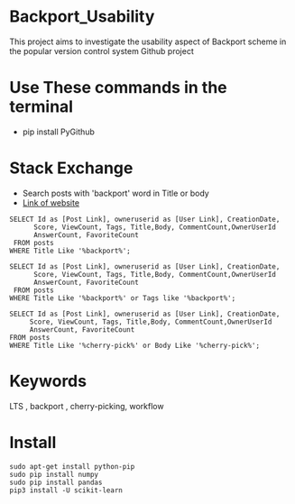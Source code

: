 # Backport_Usability
This project aims to investigate the usability aspect of Backport scheme in the popular version control system Github project

# Use These commands in the terminal
- pip install PyGithub

# Stack Exchange
 - Search posts with 'backport' word in Title or body
 - [Link of website](https://data.stackexchange.com/stackoverflow/query/new)

 ```
SELECT Id as [Post Link], owneruserid as [User Link], CreationDate,
       Score, ViewCount, Tags, Title,Body, CommentCount,OwnerUserId
       AnswerCount, FavoriteCount
  FROM posts
 WHERE Title Like '%backport%';
```

 ```
SELECT Id as [Post Link], owneruserid as [User Link], CreationDate,
       Score, ViewCount, Tags, Title,Body, CommentCount,OwnerUserId
       AnswerCount, FavoriteCount
  FROM posts
 WHERE Title Like '%backport%' or Tags like '%backport%';
 ```

  ```
SELECT Id as [Post Link], owneruserid as [User Link], CreationDate,
       Score, ViewCount, Tags, Title,Body, CommentCount,OwnerUserId
       AnswerCount, FavoriteCount
  FROM posts
 WHERE Title Like '%cherry-pick%' or Body Like '%cherry-pick%';

 ```

 # Keywords
 LTS , backport , cherry-picking, workflow

 # Install
  ```
  sudo apt-get install python-pip
  sudo pip install numpy
  sudo pip install pandas
  pip3 install -U scikit-learn
   ```

